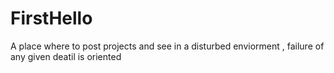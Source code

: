 # FirstHello
A place where to post projects and see
in a disturbed enviorment , failure of any given deatil is oriented

